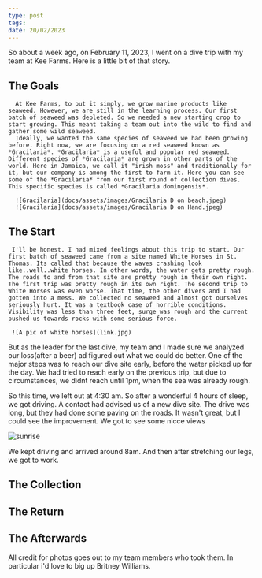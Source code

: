 ```yaml
---
type: post
tags: 
date: 20/02/2023
---
```


So about a week ago, on February 11, 2023, I went on a dive trip with my team at Kee Farms. Here is a little bit of that story.

## The Goals
      At Kee Farms, to put it simply, we grow marine products like seaweed. However, we are still in the learning process. Our first batch of seaweed was depleted. So we needed a new starting crop to start growing. This meant taking a team out into the wild to find and gather some wild seaweed.
      Ideally, we wanted the same species of seaweed we had been growing before. Right now, we are focusing on a red seaweed known as *Gracilaria*. *Gracilaria* is a useful and popular red seaweed. Different species of *Gracilaria* are grown in other parts of the world. Here in Jamaica, we call it "irish moss" and traditionally for it, but our company is among the first to farm it. Here you can see some of the *Gracilaria* from our first round of collection dives. This specific species is called *Gracilaria domingensis*.
      
      ![Gracilaria](docs/assets/images/Gracilaria D on beach.jpeg)
      ![Gracilaria](docs/assets/images/Gracilaria D on Hand.jpeg)
      

## The Start
     I'll be honest. I had mixed feelings about this trip to start. Our first batch of seaweed came from a site named White Horses in St. Thomas. Its called that because the waves crashing look like..well..white horses. In other words, the water gets pretty rough. The roads to and from that site are pretty rough in their own right. The first trip was pretty rough in its own right. The second trip to White Horses was even worse. That time, the other divers and I had gotten into a mess. We collected no seaweed and almost got ourselves seriously hurt. It was a textbook case of horrible conditions. Visibility was less than three feet, surge was rough and the current pushed us towards rocks with some serious force. 
     
     ![A pic of white horses](link.jpg)
     
  But as the leader for the last dive, my team and I made sure we analyzed our loss(after a beer) ad figured out what we could do better. One of the major steps was to reach our dive site early, before the water picked up for the day. We had tried to reach early on the previous trip, but due to circumstances, we didnt reach until 1pm, when the sea was already rough.
  
  So this time, we left out at 4:30 am. So after a wonderful 4 hours  of sleep, we got driving. A contact had advised us of a new dive site. The drive was long, but they had done some paving on the roads. It wasn't great, but I could see the improvement. We got to see some nicce views
  
  ![sunrise](link.jpg)
  
  We kept driving and arrived around 8am. And then after stretching our legs, we got to work.

## The Collection

## The Return

## The Afterwards

All credit for photos goes out to my team members who took them. In particular i'd love to big up Britney Williams.
